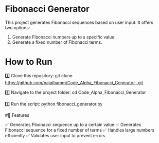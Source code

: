 # Fibonacci Generator

This project generates Fibonacci sequences based on user input. It offers two options:
1. Generate Fibonacci numbers up to a specific value.
2. Generate a fixed number of Fibonacci terms.

# How to Run

1️⃣ Clone this repository: git clone https://github.com/najathamm/Code_Alpha_Fibonacci_Generator-.git

2️⃣ Navigate to the project folder: cd Code_Alpha_Fibonacci_Generator

3️⃣ Run the script: python fibonacci_generator.py


#📜 Features

✅ Generates Fibonacci sequence up to a certain value
✅ Generates Fibonacci sequence for a fixed number of terms
✅ Handles large numbers efficiently
✅ Validates user input to prevent errors
